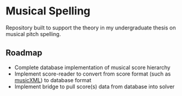 # Musical Spelling

Repository built to support the theory in my undergraduate thesis on musical pitch spelling.

## Roadmap

* Complete database implementation of musical score hierarchy
* Implement score-reader to convert from score format (such as [musicXML](https://www.musicxml.com/)) to database format
* Implement bridge to pull score(s) data from database into solver
